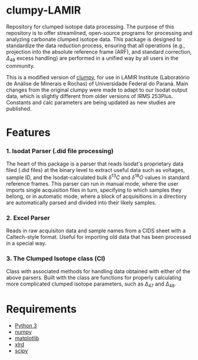 # clumpy-LAMIR
Repository for clumped isotope data processing.
The purpose of this repository is to offer streamlined, open-source programs for processing and analyzing carbonate clumped isotope data.
This package is designed to standardize the data reduction process, ensuring that all operations (e.g., projection into the absolute reference frame (ARF), and standard correction, $\Delta_{48}$ excess handling) are performed in a unified way by all users in the community.

This is a modified version of [clumpy], for use in LAMIR Institute (Laboratório de Análise de Minerais e Rochas) of Universidade Federal do Paraná. 
Main changes from the original clumpy were made to adapt to our Isodat output data, which is slightly different from older versions of IRMS 253Plus.
Constants and calc parameters are being updated as new studies are published.

# Features
### 1. Isodat Parser (.did file processing)
The heart of this package is a parser that reads Isodat's proprietary data filed (.did files) at the 
binary level to extract useful data such as voltages, sample ID, and the Isodat-calculated bulk $\delta^{13}C$ and $\delta^{18}O$ values in standard reference frames.
This parser can run in manual mode, where the user imports single acquisition files in turn, specifying to which samples they belong,
or in automatic mode, where a block of acquisitions in a directiory are automatically parsed and divided into their likely samples.

### 2. Excel Parser
Reads in raw acquisiton data and sample names from a CIDS sheet with a Caltech-style format.
Useful for importing old data that has been processed in a special way.

### 3. The Clumped Isotope class (CI)
Class with associated methods for handling data obtained with either of the above parsers. Built with the class are functions 
for properly calculating more complicated clumped isotope parameters, such as $\Delta_{47}$ and $\Delta_{48}$.

# Requirements
* [Python 3]
* [numpy]
* [matplotlib]
* [xlrd]
* [scipy]

[Python 3]: https://www.python.org
[numpy]: https://numpy.org
[matplotlib]: https://matplotlib.org
[xlrd]: https://xlrd.readthedocs.io/
[scipy]: https://www.scipy.org
[clumpy]: https://github.com/maxmansaxman/clumpy


